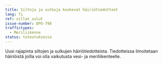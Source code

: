 ```yaml
---
title: Siltoja ja sulkuja koskevat häiriötiedotteet
lang: fi
ref: sillat_sulut
issue-number: DPO-798
traffictypes:
  - Meriliikenne
status: toteutuksessa
---
```


Uusi rajapinta siltojen ja sulkujen häiriötiedotteista. Tiedotteissa ilmoitetaan häiriöistä joilla voi olla vaikutusta vesi- ja meriliikenteelle.
